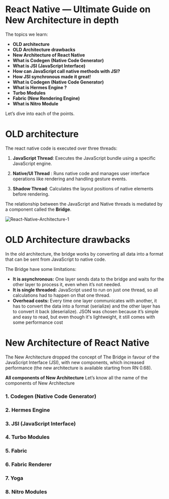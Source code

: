 # React Native — Ultimate Guide on New Architecture in depth

The topics we learn:

- **OLD architecture**
- **OLD Architecture drawbacks**
- **New Architecture of React Native**
- **What is Codegen (Native Code Generator)**
- **What is JSI (JavaScript Interface)**
- **How can JavaScript call native methods with JSI?**
- **How JSI synchronous made it great!**
- **What is Codegen (Native Code Generator)**
- **What is Hermes Engine ?**
- **Turbo Modules**
- **Fabric (New Rendering Engine)**
- **What is Nitro Module**

Let’s dive into each of the points.

# OLD architecture

The react native code is executed over three threads:

1. **JavaScript Thread**: Executes the JavaScript bundle using a specific JavaScript engine.

2. **Native/UI Thread** : Runs native code and manages user interface operations like rendering and handling gesture events.

3. **Shadow Thread**: Calculates the layout positions of native elements before rendering.

The relationship between the JavaScript and Native threads is mediated by a component called the **Bridge**.

![React-Native-Architecture-1](https://github.com/user-attachments/assets/d0ae2efd-4966-461b-b81d-a2b1718b0a65)

# OLD Architecture drawbacks

In the old architecture, the bridge works by converting all data into a format that can be sent from JavaScript to native code.

The Bridge have some limitations:

- **It is asynchronous:** One layer sends data to the bridge and waits for the other layer to process it, even when it’s not needed.
- **It is single threaded:** JavaScript used to run on just one thread, so all calculations had to happen on that one thread.
- **Overhead costs:** Every time one layer communicates with another, it has to convert the data into a format (serialize) and the other layer has to convert it back (deserialize). JSON was chosen because it’s simple and easy to read, but even though it's lightweight, it still comes with some performance cost

# New Architecture of React Native

The New Architecture dropped the concept of The Bridge in favour of the JavaScript Interface (JSI), with new components, which increased performance (the new architecture is available starting from RN 0.68).

**All components of New Architecture**
Let’s know all the name of the components of New Architecture

### 1. **Codegen (Native Code Generator)**

### 2. **Hermes Engine**

### 3. **JSI (JavaScript Interface)**

### 4. **Turbo Modules**

### 5. **Fabric**

### 6. **Fabric Renderer**

### 7. **Yoga**

### 8. **Nitro Modules**
